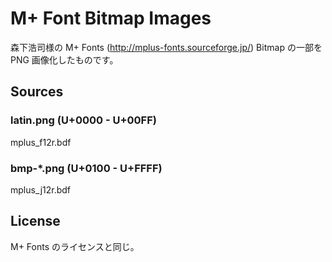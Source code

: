 # M+ Font Bitmap Images

森下浩司様の M+ Fonts (http://mplus-fonts.sourceforge.jp/) Bitmap の一部を PNG 画像化したものです。

## Sources

### latin.png (U+0000 - U+00FF)

mplus_f12r.bdf

### bmp-*.png (U+0100 - U+FFFF)

mplus_j12r.bdf

## License

M+ Fonts のライセンスと同じ。
